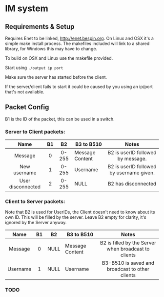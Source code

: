 # IM system

## Requirements & Setup
Requires Enet to be linked, http://enet.bespin.org. On Linux and OSX it's a simple make install process. The makefiles included will link to a shared library, for Windows this may have to change.

To build on OSX and Linux use the makefile provided.

Start using `./output ip port`

Make sure the server has started before the client. 

If the server/client fails to start it could be caused by you using an ip/port that's not available.


## Packet Config
B1 is the ID of the packet, this can be used in a switch.
### Server to Client packets:
|      Name      | B1 |   B2  | B3 to B510      |                                         Notes                                        |
|:--------------:|:--:|:-----:|-----------------|:------------------------------------------------------------------------------------:|
|     Message    |  0 | 0-255 | Message Content | B2 is userID followed by message.        |
| New username |  1 | 0-255 | Username        | B2 is userID followed by username given. |
| User disconnected |  2 | 0-255 | NULL        | B2 has disconnected |

### Client to Server packets:
Note that B2 is used for UserIDs, the Client doesn't need to know about its own ID. This will be filled by the server. Leave B2 empty for clarity, it's ignored by the Server anyway.

|   Name  | B1 |  B2  | B3 to B510      |                         Notes                        |
|:-------:|:--:|:----:|-----------------|:----------------------------------------------------:|
| Message |  0 | NULL | Message Content | B2 is filled by the Server when broadcast to clients |
| Username |  1 | NULL | Username | B3-B510 is saved and broadcast to other clients |

### TODO